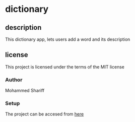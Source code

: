 # dictionary

## description
This dictionary app, lets users add a word and its description

## license
This project is licensed under the terms of the MIT license

### Author
Mohammed Shariff

### Setup

The project can be accesed  from [here](https://infinite-taiga-69514.herokuapp.com/)
